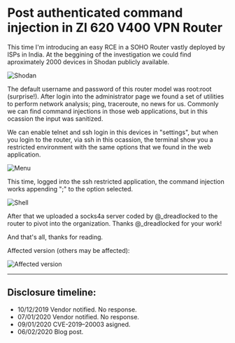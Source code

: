 # Post authenticated command injection in ZI 620 V400 VPN Router

This time I'm introducing an easy RCE in a SOHO Router vastly deployed by ISPs in India. At the beggining of the investigation we could find aproximately 2000 devices in Shodan publicly available.

![Shodan](https://user-images.githubusercontent.com/50701542/73945844-3add7200-48f5-11ea-8d13-5166a55c405c.png)

The default username and password of this router model was root:root (surprise!). After login into the administrator page we found a set of utilities to perform network analysis; ping, traceroute, no news for us. Commonly we can find command injections in those web applications, but in this ocassion the input was sanitized.

We can enable telnet and ssh login in this devices in "settings", but when you login to the router, via ssh in this ocassion, the terminal show you a restricted environment with the same options that we found in the web application.

![Menu](https://user-images.githubusercontent.com/50701542/73945452-96f3c680-48f4-11ea-898e-877ab2f61fd7.png)

This time, logged into the ssh restricted application, the command injection works appending ";" to the option selected.

![Shell](https://user-images.githubusercontent.com/50701542/73945972-724c1e80-48f5-11ea-8311-3fa532186df8.png)

After that we uploaded a socks4a server coded by @_dreadlocked to the router to pivot into the organization. Thanks @_dreadlocked for your work!

And that's all, thanks for reading.

Affected version (others may be affected):

![Affected version](https://user-images.githubusercontent.com/50701542/73930220-79176900-48d6-11ea-8a53-5582a19d779e.png)

---

## Disclosure timeline:
- 10/12/2019 Vendor notified. No response.
- 07/01/2020 Vendor notified. No response.
- 09/01/2020 CVE-2019–20003 asigned.
- 06/02/2020 Blog post.
